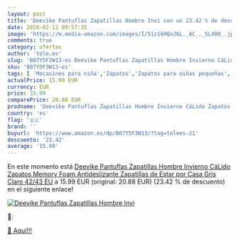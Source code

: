 ```yaml
---
layout: post
title: 'Deevike Pantuflas Zapatillas Hombre Invi con un 23.42 % de descuento'
date: 2020-02-12 09:57:35
image: 'https://m.media-amazon.com/images/I/51z1kHQoJ6L._AC_._SL400_.jpg'
comments: true
category: ofertas
author: 'tole.es'
slug: 'B07Y5F3W13-es Deevike Pantuflas Zapatillas Hombre Invierno CáLido...'
sku: 'B07Y5F3W13-es'
tags: [ 'Mocasines para niña','Zapatos','Zapatos para niñas pequeñas','Zapatos y complementos','zapatos', ]
actualPrice: 15.99 EUR
currency: EUR
price: 15.99
comparePrice: 20.88 EUR
prodname: 'Deevike Pantuflas Zapatillas Hombre Invierno CáLido Zapatos Memory Foam Antideslizante Zapatillas de Estar por Casa Gris Claro 42/43 EU'
country: 'es'
flag: '🇪🇸'
brand: ''
buyurl: 'https://www.amazon.es/dp/B07Y5F3W13/?tag=tolees-21'
descuento: '23.42'
average: '15.99'
---
```


En este momento está [Deevike Pantuflas Zapatillas Hombre Invierno CáLido Zapatos Memory Foam Antideslizante Zapatillas de Estar por Casa Gris Claro 42/43 EU](https://www.amazon.es/dp/B07Y5F3W13/?tag=tolees-21) a 15.99 EUR (original: 20.88 EUR) (23.42 %  de descuento) en el siguiente enlace!

[![Deevike Pantuflas Zapatillas Hombre Invi](https://m.media-amazon.com/images/I/51z1kHQoJ6L._AC_._SL400_.jpg)](https://www.amazon.es/dp/B07Y5F3W13/?tag=tolees-21)

🔎:


[🛒 Aquí!!!](https://www.amazon.es/dp/B07Y5F3W13/?tag=tolees-21)
